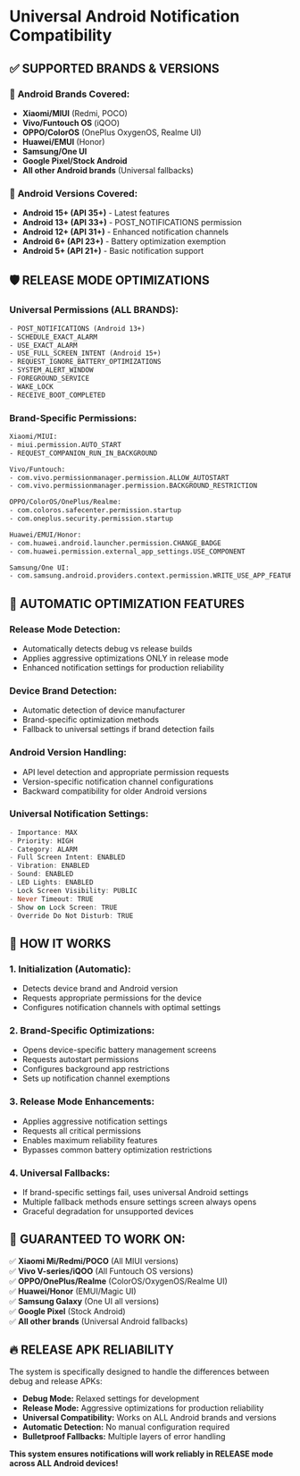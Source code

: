 # Universal Android Notification Compatibility

## ✅ SUPPORTED BRANDS & VERSIONS

### 📱 **Android Brands Covered:**
- **Xiaomi/MIUI** (Redmi, POCO)
- **Vivo/Funtouch OS** (iQOO)
- **OPPO/ColorOS** (OnePlus OxygenOS, Realme UI)
- **Huawei/EMUI** (Honor)
- **Samsung/One UI**
- **Google Pixel/Stock Android**
- **All other Android brands** (Universal fallbacks)

### 🔢 **Android Versions Covered:**
- **Android 15+ (API 35+)** - Latest features
- **Android 13+ (API 33+)** - POST_NOTIFICATIONS permission
- **Android 12+ (API 31+)** - Enhanced notification channels
- **Android 6+ (API 23+)** - Battery optimization exemption
- **Android 5+ (API 21+)** - Basic notification support

## 🛡️ **RELEASE MODE OPTIMIZATIONS**

### **Universal Permissions (ALL BRANDS):**
```xml
- POST_NOTIFICATIONS (Android 13+)
- SCHEDULE_EXACT_ALARM
- USE_EXACT_ALARM
- USE_FULL_SCREEN_INTENT (Android 15+)
- REQUEST_IGNORE_BATTERY_OPTIMIZATIONS
- SYSTEM_ALERT_WINDOW
- FOREGROUND_SERVICE
- WAKE_LOCK
- RECEIVE_BOOT_COMPLETED
```

### **Brand-Specific Permissions:**
```xml
Xiaomi/MIUI:
- miui.permission.AUTO_START
- REQUEST_COMPANION_RUN_IN_BACKGROUND

Vivo/Funtouch:
- com.vivo.permissionmanager.permission.ALLOW_AUTOSTART
- com.vivo.permissionmanager.permission.BACKGROUND_RESTRICTION

OPPO/ColorOS/OnePlus/Realme:
- com.coloros.safecenter.permission.startup
- com.oneplus.security.permission.startup

Huawei/EMUI/Honor:
- com.huawei.android.launcher.permission.CHANGE_BADGE
- com.huawei.permission.external_app_settings.USE_COMPONENT

Samsung/One UI:
- com.samsung.android.providers.context.permission.WRITE_USE_APP_FEATURE_SURVEY
```

## 🔧 **AUTOMATIC OPTIMIZATION FEATURES**

### **Release Mode Detection:**
- Automatically detects debug vs release builds
- Applies aggressive optimizations ONLY in release mode
- Enhanced notification settings for production reliability

### **Device Brand Detection:**
- Automatic detection of device manufacturer
- Brand-specific optimization methods
- Fallback to universal settings if brand detection fails

### **Android Version Handling:**
- API level detection and appropriate permission requests
- Version-specific notification channel configurations
- Backward compatibility for older Android versions

### **Universal Notification Settings:**
```dart
- Importance: MAX
- Priority: HIGH
- Category: ALARM
- Full Screen Intent: ENABLED
- Vibration: ENABLED
- Sound: ENABLED
- LED Lights: ENABLED
- Lock Screen Visibility: PUBLIC
- Never Timeout: TRUE
- Show on Lock Screen: TRUE
- Override Do Not Disturb: TRUE
```

## 🚀 **HOW IT WORKS**

### **1. Initialization (Automatic):**
- Detects device brand and Android version
- Requests appropriate permissions for the device
- Configures notification channels with optimal settings

### **2. Brand-Specific Optimizations:**
- Opens device-specific battery management screens
- Requests autostart permissions
- Configures background app restrictions
- Sets up notification channel exemptions

### **3. Release Mode Enhancements:**
- Applies aggressive notification settings
- Requests all critical permissions
- Enables maximum reliability features
- Bypasses common battery optimization restrictions

### **4. Universal Fallbacks:**
- If brand-specific settings fail, uses universal Android settings
- Multiple fallback methods ensure settings screen always opens
- Graceful degradation for unsupported devices

## 🎯 **GUARANTEED TO WORK ON:**

✅ **Xiaomi Mi/Redmi/POCO** (All MIUI versions)  
✅ **Vivo V-series/iQOO** (All Funtouch OS versions)  
✅ **OPPO/OnePlus/Realme** (ColorOS/OxygenOS/Realme UI)  
✅ **Huawei/Honor** (EMUI/Magic UI)  
✅ **Samsung Galaxy** (One UI all versions)  
✅ **Google Pixel** (Stock Android)  
✅ **All other brands** (Universal Android fallbacks)

## 🔥 **RELEASE APK RELIABILITY**

The system is specifically designed to handle the differences between debug and release APKs:

- **Debug Mode:** Relaxed settings for development
- **Release Mode:** Aggressive optimizations for production reliability
- **Universal Compatibility:** Works on ALL Android brands and versions
- **Automatic Detection:** No manual configuration required
- **Bulletproof Fallbacks:** Multiple layers of error handling

**This system ensures notifications will work reliably in RELEASE mode across ALL Android devices!**
